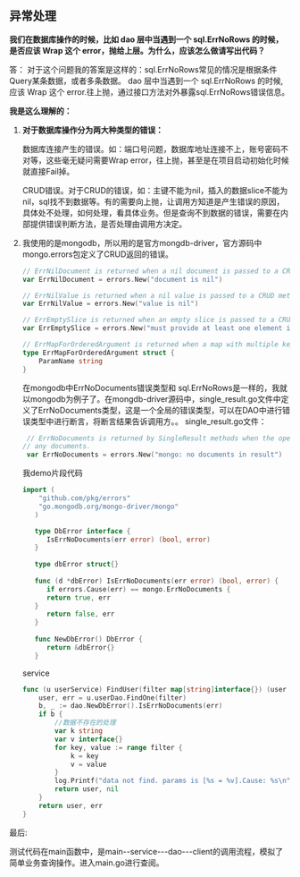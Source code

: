 ##  异常处理

**我们在数据库操作的时候，比如 dao 层中当遇到一个 sql.ErrNoRows 的时候，是否应该 Wrap 这个 error，抛给上层。为什么，应该怎么做请写出代码？**

答： 对于这个问题我的答案是这样的：sql.ErrNoRows常见的情况是根据条件Query某条数据，或者多条数据。 dao 层中当遇到一个 sql.ErrNoRows 的时候,应该 Wrap 这个 error.往上抛，通过接口方法对外暴露sql.ErrNoRows错误信息。

**我是这么理解的：**

1. **对于数据库操作分为两大种类型的错误：**
   
    数据库连接产生的错误。如：端口号问题，数据库地址连接不上，账号密码不对等，这些毫无疑问需要Wrap error，往上抛，甚至是在项目启动初始化时候就直接Fail掉。
    
    CRUD错误。对于CRUD的错误，如：主键不能为nil，插入的数据slice不能为nil，sql找不到数据等。有的需要向上抛，让调用方知道是产生错误的原因，具体处不处理，如何处理，看具体业务。但是查询不到数据的错误，需要在内部提供错误判断方法，是否处理由调用方决定。


2. 我使用的是mongodb，所以用的是官方mongdb-driver，官方源码中mongo.errors包定义了CRUD返回的错误。

    ```go
    // ErrNilDocument is returned when a nil document is passed to a CRUD method.
    var ErrNilDocument = errors.New("document is nil")
    
    // ErrNilValue is returned when a nil value is passed to a CRUD method.
    var ErrNilValue = errors.New("value is nil")
    
    // ErrEmptySlice is returned when an empty slice is passed to a CRUD method that requires a non-empty slice.
    var ErrEmptySlice = errors.New("must provide at least one element in input slice")
    
    // ErrMapForOrderedArgument is returned when a map with multiple keys is passed to a CRUD method for an ordered parameter
    type ErrMapForOrderedArgument struct {
        ParamName string
    }
    
    ```

    在mongodb中ErrNoDocuments错误类型和 sql.ErrNoRows是一样的，我就以mongodb为例子了。在mongdb-driver源码中，single_result.go文件中定义了ErrNoDocuments类型，这是一个全局的错误类型，可以在DAO中进行错误类型中进行断言，将断言结果告诉调用方。。
   single_result.go文件：
   
   ```go
    // ErrNoDocuments is returned by SingleResult methods when the operation that created the SingleResult did not return
   // any documents.
    var ErrNoDocuments = errors.New("mongo: no documents in result")
   
   ```
   我demo片段代码
   ```go
   import (
       "github.com/pkg/errors"
       "go.mongodb.org/mongo-driver/mongo"
      )
   
      type DbError interface {
         IsErrNoDocuments(err error) (bool, error)
      }
      
      type dbError struct{}
      
      func (d *dbError) IsErrNoDocuments(err error) (bool, error) {
         if errors.Cause(err) == mongo.ErrNoDocuments {
         return true, err
      }
         return false, err
      }
      
      func NewDbError() DbError {
         return &dbError{}
      }
   ```
   service 

   ```go
   func (u userService) FindUser(filter map[string]interface{}) (user entity.UserData, err error) {
       user, err = u.userDao.FindOne(filter)
       b, _ := dao.NewDbError().IsErrNoDocuments(err)
       if b {
           //数据不存在的处理
           var k string
           var v interface{}
           for key, value := range filter {
               k = key
               v = value
           }
           log.Printf("data not find. params is [%s = %v].Cause: %s\n", k, v, errors.Cause(err).Error())
           return user, nil
       }
       return user, err
   }
   
   ```
  
最后:

测试代码在main函数中，是main--service---dao---client的调用流程，模拟了简单业务查询操作。进入main.go进行查阅。